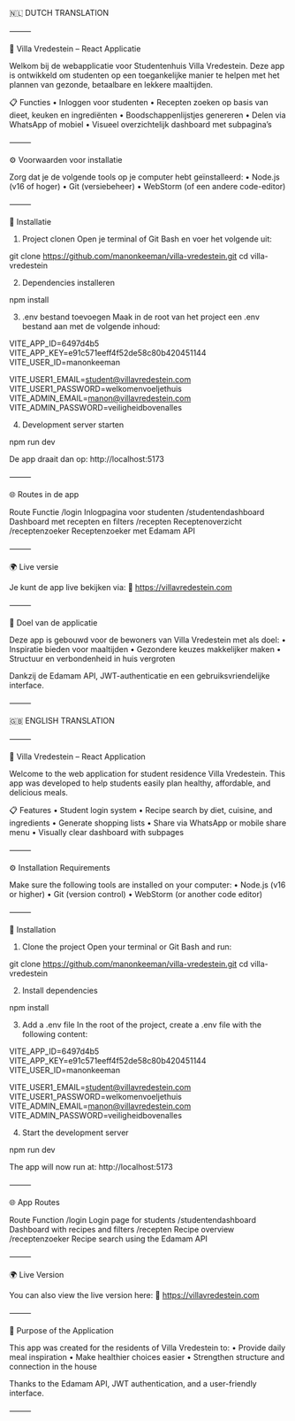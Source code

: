 🇳🇱 DUTCH TRANSLATION

⸻

🏡 Villa Vredestein – React Applicatie

Welkom bij de webapplicatie voor Studentenhuis Villa Vredestein.
Deze app is ontwikkeld om studenten op een toegankelijke manier te helpen met het plannen van gezonde, betaalbare en lekkere maaltijden.

📋 Functies
•	Inloggen voor studenten
•	Recepten zoeken op basis van dieet, keuken en ingrediënten
•	Boodschappenlijstjes genereren
•	Delen via WhatsApp of mobiel
•	Visueel overzichtelijk dashboard met subpagina’s

⸻

⚙️ Voorwaarden voor installatie

Zorg dat je de volgende tools op je computer hebt geïnstalleerd:
•	Node.js (v16 of hoger)
•	Git (versiebeheer)
•	WebStorm (of een andere code-editor)

⸻

🚀 Installatie

1. Project clonen
   Open je terminal of Git Bash en voer het volgende uit:

git clone https://github.com/manonkeeman/villa-vredestein.git
cd villa-vredestein

2. Dependencies installeren

npm install

3. .env bestand toevoegen
   Maak in de root van het project een .env bestand aan met de volgende inhoud:

VITE_APP_ID=6497d4b5
VITE_APP_KEY=e91c571eeff4f52de58c80b420451144
VITE_USER_ID=manonkeeman

VITE_USER1_EMAIL=student@villavredestein.com
VITE_USER1_PASSWORD=welkomenvoeljethuis
VITE_ADMIN_EMAIL=manon@villavredestein.com
VITE_ADMIN_PASSWORD=veiligheidbovenalles

4. Development server starten

npm run dev

De app draait dan op: http://localhost:5173

⸻

🌐 Routes in de app

Route	Functie
/login	Inlogpagina voor studenten
/studentendashboard	Dashboard met recepten en filters
/recepten	Receptenoverzicht
/receptenzoeker	Receptenzoeker met Edamam API


⸻

🌍 Live versie

Je kunt de app live bekijken via:
🔗 https://villavredestein.com

⸻

🎯 Doel van de applicatie

Deze app is gebouwd voor de bewoners van Villa Vredestein met als doel:
•	Inspiratie bieden voor maaltijden
•	Gezondere keuzes makkelijker maken
•	Structuur en verbondenheid in huis vergroten

Dankzij de Edamam API, JWT-authenticatie en een gebruiksvriendelijke interface.

⸻

🇬🇧 ENGLISH TRANSLATION

⸻

🏡 Villa Vredestein – React Application

Welcome to the web application for student residence Villa Vredestein.
This app was developed to help students easily plan healthy, affordable, and delicious meals.

📋 Features
•	Student login system
•	Recipe search by diet, cuisine, and ingredients
•	Generate shopping lists
•	Share via WhatsApp or mobile share menu
•	Visually clear dashboard with subpages

⸻

⚙️ Installation Requirements

Make sure the following tools are installed on your computer:
•	Node.js (v16 or higher)
•	Git (version control)
•	WebStorm (or another code editor)

⸻

🚀 Installation

1. Clone the project
   Open your terminal or Git Bash and run:

git clone https://github.com/manonkeeman/villa-vredestein.git
cd villa-vredestein

2. Install dependencies

npm install

3. Add a .env file
   In the root of the project, create a .env file with the following content:

VITE_APP_ID=6497d4b5
VITE_APP_KEY=e91c571eeff4f52de58c80b420451144
VITE_USER_ID=manonkeeman

VITE_USER1_EMAIL=student@villavredestein.com
VITE_USER1_PASSWORD=welkomenvoeljethuis
VITE_ADMIN_EMAIL=manon@villavredestein.com
VITE_ADMIN_PASSWORD=veiligheidbovenalles

4. Start the development server

npm run dev

The app will now run at: http://localhost:5173

⸻

🌐 App Routes

Route	Function
/login	Login page for students
/studentendashboard	Dashboard with recipes and filters
/recepten	Recipe overview
/receptenzoeker	Recipe search using the Edamam API


⸻

🌍 Live Version

You can also view the live version here:
🔗 https://villavredestein.com

⸻

🎯 Purpose of the Application

This app was created for the residents of Villa Vredestein to:
•	Provide daily meal inspiration
•	Make healthier choices easier
•	Strengthen structure and connection in the house

Thanks to the Edamam API, JWT authentication, and a user-friendly interface.

⸻